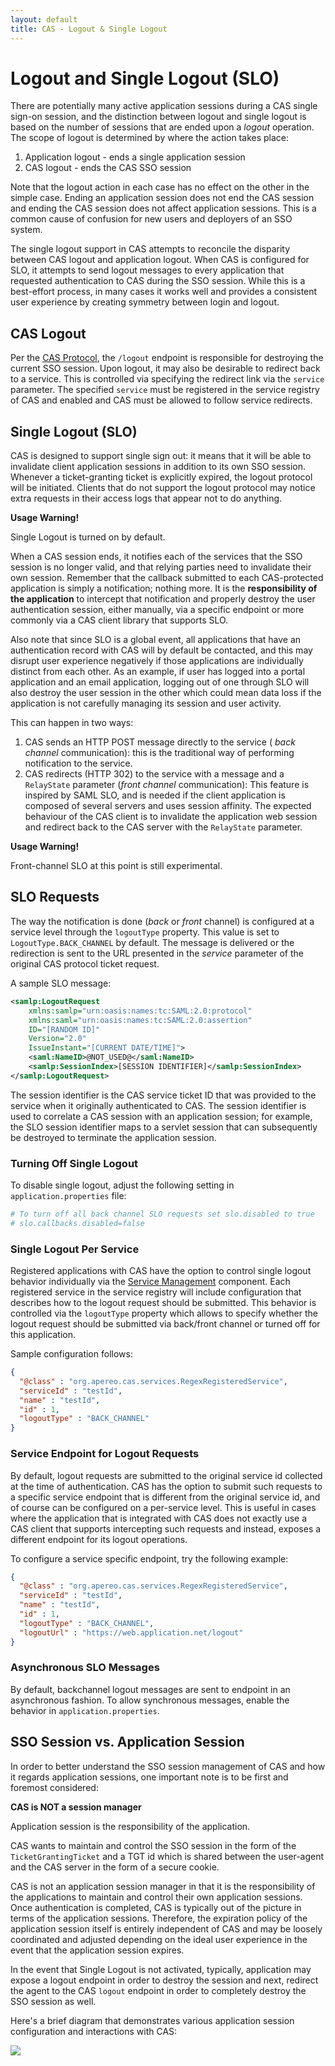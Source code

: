 ```yaml
---
layout: default
title: CAS - Logout & Single Logout
---
```


# Logout and Single Logout (SLO)

There are potentially many active application sessions during a CAS single sign-on session, and the distinction between
logout and single logout is based on the number of sessions that are ended upon a _logout_ operation. The scope of logout
is determined by where the action takes place:

1. Application logout - ends a single application session
2. CAS logout - ends the CAS SSO session

Note that the logout action in each case has no effect on the other in the simple case. Ending an application session
does not end the CAS session and ending the CAS session does not affect application sessions. This is a common cause of
confusion for new users and deployers of an SSO system.

The single logout support in CAS attempts to reconcile the disparity between CAS logout and application logout. When
CAS is configured for SLO, it attempts to send logout messages to every application that requested authentication to
CAS during the SSO session. While this is a best-effort process, in many cases it works well and provides a consistent
user experience by creating symmetry between login and logout.


## CAS Logout

Per the [CAS Protocol](../protocol/CAS-Protocol.html), the `/logout` endpoint is responsible for destroying the current SSO session. Upon logout, it may also be desirable to redirect back to a service. This is controlled via specifying the redirect link via the `service` parameter. The specified `service` must be registered in the service registry of CAS and enabled and CAS must be allowed to follow service redirects.

## Single Logout (SLO)

CAS is designed to support single sign out: it means that it will be able to invalidate client application sessions in addition to its own SSO session.  
Whenever a ticket-granting ticket is explicitly expired, the logout protocol will be initiated. Clients that do not support the logout protocol may notice extra requests in their access logs that appear not to do anything.

<div class="alert alert-warning"><strong>Usage Warning!</strong><p>Single Logout is turned on by default.</p></div>

When a CAS session ends, it notifies each of the services that the SSO session is no longer valid, and that relying parties need to invalidate their own session. Remember that the callback submitted to each CAS-protected application is simply a notification; nothing more. It is the **responsibility of the application** to intercept that notification and properly destroy the user authentication session, either manually, via a specific endpoint or more commonly via a CAS client library that supports SLO. 

Also note that since SLO is a global event, all applications that have an authentication record with CAS will by default be contacted, and this may disrupt user experience negatively if those applications are individually distinct from each other. As an example, if user has logged into a portal application and an email application, logging out of one through SLO will also destroy the user session in the other which could mean data loss if the application is not carefully managing its session and user activity.

This can happen in two ways:

1. CAS sends an HTTP POST message directly to the service ( _back channel_ communication): this is the traditional way of performing notification to the service.
2. CAS redirects (HTTP 302) to the service with a message and a `RelayState` parameter (_front channel_ communication): This feature is inspired by SAML SLO, and is needed if the client application is composed of several servers and uses session affinity. The expected behaviour of the CAS client is to invalidate the application web session and redirect back to the CAS server with the `RelayState` parameter.

<div class="alert alert-warning"><strong>Usage Warning!</strong><p>Front-channel SLO at this point is still experimental.</p></div>

## SLO Requests

The way the notification is done (_back_ or _front_ channel) is configured at a service level through the `logoutType` property. This value is set to `LogoutType.BACK_CHANNEL` by default. The message is delivered or the redirection is sent to the URL presented in the _service_ parameter of the original CAS protocol ticket request.

A sample SLO message:

```xml
<samlp:LogoutRequest
    xmlns:samlp="urn:oasis:names:tc:SAML:2.0:protocol"
    xmlns:saml="urn:oasis:names:tc:SAML:2.0:assertion"
    ID="[RANDOM ID]"
    Version="2.0"
    IssueInstant="[CURRENT DATE/TIME]">
    <saml:NameID>@NOT_USED@</saml:NameID>
    <samlp:SessionIndex>[SESSION IDENTIFIER]</samlp:SessionIndex>
</samlp:LogoutRequest>
```

The session identifier is the CAS service ticket ID that was provided to the service when it originally authenticated
to CAS. The session identifier is used to correlate a CAS session with an application session; for example, the SLO
session identifier maps to a servlet session that can subsequently be destroyed to terminate the application session.

### Turning Off Single Logout
To disable single logout, adjust the following setting in `application.properties` file:

```bash
# To turn off all back channel SLO requests set slo.disabled to true
# slo.callbacks.disabled=false
```

### Single Logout Per Service

Registered applications with CAS have the option to control single logout behavior individually via
the [Service Management](Service-Management.html) component. Each registered service in the service registry will include configuration 
that describes how to the logout request should be submitted. This behavior is controlled via the `logoutType` property 
which allows to specify whether the logout request should be submitted via back/front channel or turned off for this application.

Sample configuration follows:

```json
{
  "@class" : "org.apereo.cas.services.RegexRegisteredService",
  "serviceId" : "testId",
  "name" : "testId",
  "id" : 1,
  "logoutType" : "BACK_CHANNEL"
}
```

### Service Endpoint for Logout Requests

By default, logout requests are submitted to the original service id collected at the time of authentication. CAS has the option to submit such requests to a specific service endpoint that is different
from the original service id, and of course can be configured on a per-service level. This is useful in cases where the application that is integrated with CAS
does not exactly use a CAS client that supports intercepting such requests and instead, exposes a different endpoint for its logout operations.

To configure a service specific endpoint, try the following example:

```json
{
  "@class" : "org.apereo.cas.services.RegexRegisteredService",
  "serviceId" : "testId",
  "name" : "testId",
  "id" : 1,
  "logoutType" : "BACK_CHANNEL",
  "logoutUrl" : "https://web.application.net/logout"
}
```

### Asynchronous SLO Messages

By default, backchannel logout messages are sent to endpoint in an asynchronous fashion. To allow synchronous messages, enable the behavior in `application.properties`. 

## SSO Session vs. Application Session

In order to better understand the SSO session management of CAS and how it regards application sessions, one important note is to be first and foremost considered:

<div class="alert alert-info"><strong>CAS is NOT a session manager</strong><p>Application session is the responsibility of the application.</p></div>

CAS wants to maintain and control the SSO session in the form of
the `TicketGrantingTicket` and a TGT id which is shared between the
user-agent and the CAS server in the form of a secure cookie.

CAS is not an application session manager in that it is the
responsibility of the applications to maintain and control their own
application sessions.  Once authentication is completed, CAS is
typically out of the picture in terms of the application sessions. Therefore, the expiration policy
of the application session itself is entirely independent of CAS and may be loosely coordinated
and adjusted depending on the ideal user experience in the event that the application session expires.

In the event that Single Logout is not activated, typically, application may expose a logout endpoint in order to destroy the session and next, redirect
the agent to the CAS `logout` endpoint in order to completely destroy the SSO session as well.

Here's a brief diagram that demonstrates various application session configuration and interactions with CAS:

![](http://i.imgur.com/0XyuLgz.png)
